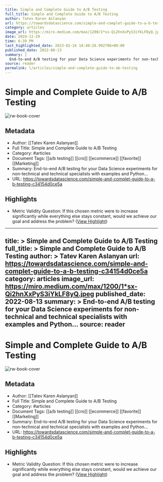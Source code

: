 ```yaml
---
title: Simple and Complete Guide to A/B Testing
full_title: Simple and Complete Guide to A/B Testing
author: Tatev Karen Aslanyan
url: https://towardsdatascience.com/simple-and-complet-guide-to-a-b-testing-c34154d0ce5a
category: articles
image_url: https://miro.medium.com/max/1200/1*sx-Qi2hnXxPyS3iYkLF8yQ.jpeg
date: 2024-12-29
time: 6:39 PM
last_highlighted_date: 2023-02-24 14:49:26.992706+00:00
published_date: 2022-08-13
summary: |
  End-to-end A/B testing for your Data Science experiments for non-technical and technical specialists with examples and Python…
source: reader
permalink: l/articles/simple-and-complete-guide-to-ab-testing
---
```

# Simple and Complete Guide to A/B Testing

![rw-book-cover](https://miro.medium.com/max/1200/1*sx-Qi2hnXxPyS3iYkLF8yQ.jpeg)

## Metadata
- Author: [[Tatev Karen Aslanyan]]
- Full Title: Simple and Complete Guide to A/B Testing
- Category: #articles
- Document Tags: [[a/b testing]] [[cro]] [[ecommerce]] [[favorite]] [[Marketing]] 
- Summary: End-to-end A/B testing for your Data Science experiments for non-technical and technical specialists with examples and Python…
- URL: https://towardsdatascience.com/simple-and-complet-guide-to-a-b-testing-c34154d0ce5a

## Highlights
- Metric Validity Question: If this chosen metric were to increase significantly while everything else stays constant, would we achieve our goal and address the problem? ([View Highlight](https://read.readwise.io/read/01gt1yczs95sjq7dwj6nj5k78m))


---
title: >
  Simple and Complete Guide to A/B Testing
full_title: >
  Simple and Complete Guide to A/B Testing
author: >
  Tatev Karen Aslanyan
url: https://towardsdatascience.com/simple-and-complet-guide-to-a-b-testing-c34154d0ce5a
category: articles
image_url: https://miro.medium.com/max/1200/1*sx-Qi2hnXxPyS3iYkLF8yQ.jpeg
published_date: 2022-08-13
summary: >
  End-to-end A/B testing for your Data Science experiments for non-technical and technical specialists with examples and Python…
source: reader
---
# Simple and Complete Guide to A/B Testing

![rw-book-cover](https://miro.medium.com/max/1200/1*sx-Qi2hnXxPyS3iYkLF8yQ.jpeg)

## Metadata
- Author: [[Tatev Karen Aslanyan]]
- Full Title: Simple and Complete Guide to A/B Testing
- Category: #articles
- Document Tags: [[a/b testing]] [[cro]] [[ecommerce]] [[favorite]] [[Marketing]] 
- Summary: End-to-end A/B testing for your Data Science experiments for non-technical and technical specialists with examples and Python…
- URL: https://towardsdatascience.com/simple-and-complet-guide-to-a-b-testing-c34154d0ce5a

## Highlights
- Metric Validity Question: If this chosen metric were to increase significantly while everything else stays constant, would we achieve our goal and address the problem? ([View Highlight](https://read.readwise.io/read/01gt1yczs95sjq7dwj6nj5k78m))


